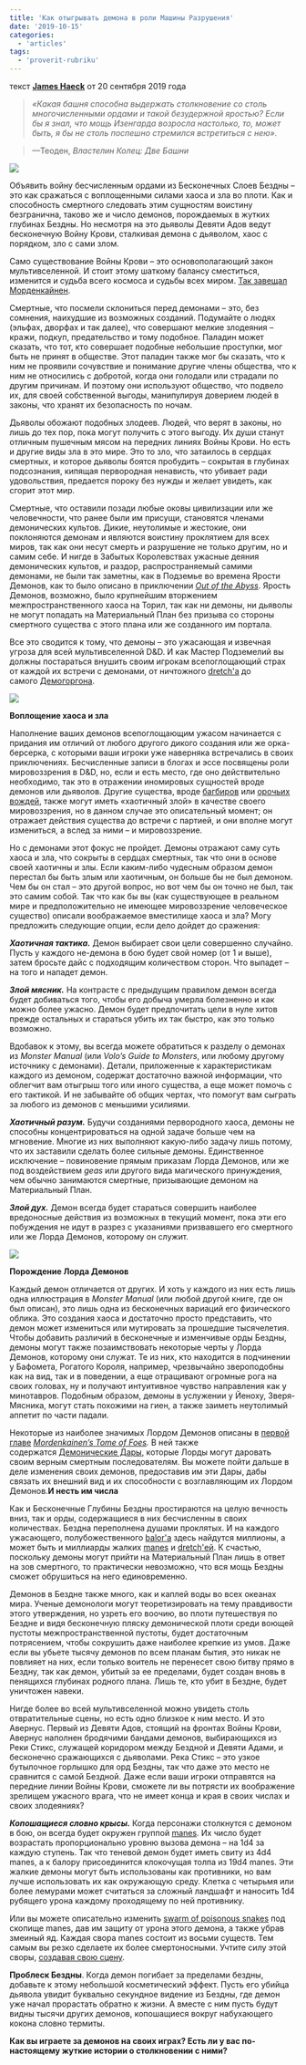 ```yaml
---
title: 'Как отыгрывать демона в роли Машины Разрушения'
date: '2019-10-15'
categories:
  - 'articles'
tags:
  - 'proverit-rubriku'
---
```


текст **[James Haeck](https://vk.com/away.php?to=https://www.dndbeyond.com/members/JamesHaeck)** от 20 сентября 2019 года

> _«Какая башня способна выдержать столкновение со столь многочисленными ордами и такой безудержной яростью? Если бы я знал, что мощь Изенгарда возросла настолько, то, может быть, я бы не столь поспешно стремился встретиться с нею»._

> —Теоден, *Властелин Колец: Две Башни*

![](https://sun9-40.userapi.com/c857728/v857728805/9a3e7/TpAsjfvQ2ZE.jpg)

Объявить войну бесчисленным ордами из Бесконечных Слоев Бездны – это как сражаться с воплощенными силами хаоса и зла во плоти. Как и способность смертного следовать этим сущностям воистину безгранична, таково же и число демонов, порождаемых в жутких глубинах Бездны. Но несмотря на это дьяволы Девяти Адов ведут бесконечную Войну Крови, сталкивая демона с дьяволом, хаос с порядком, зло с сами злом.

Само существование Войны Крови – это основополагающий закон мультивселенной. И стоит этому шаткому балансу сместиться, изменится и судьба всего космоса и судьбы всех миром. [Так завещал Морденкайнен](https://vk.com/away.php?to=https%3A%2F%2Fwww.dndbeyond.com%2Fsources%2Fmtof%2F).

Смертные, что посмели склониться перед демонами – это, без сомнения, наихудшие из возможных созданий. Подумайте о людях (эльфах, дворфах и так далее), что совершают мелкие злодеяния – кражи, подкуп, предательство и тому подобное. Паладин может сказать, что тот, кто совершает подобные небольшие проступки, мог быть не принят в обществе. Этот паладин также мог бы сказать, что к ним не проявили сочувствие и понимание другие члены общества, что к ним не относились с добротой, когда они голодали или страдали по другим причинам. И поэтому они используют общество, что подвело их, для своей собственной выгоды, манипулируя доверием людей в законы, что хранят их безопасность по ночам.

Дьяволы обожают подобных злодеев. Людей, что верят в законы, но лишь до тех пор, пока могут получить с этого выгоду. Их души станут отличным пушечным мясом на передних линиях Войны Крови. Но есть и другие виды зла в это мире. Это то зло, что затаилось в сердцах смертных, и которое дьяволы боятся пробудить – сокрытая в глубинах подсознания, кипящая первородная ненависть, что убивает ради удовольствия, предается пороку без нужды и желает увидеть, как сгорит этот мир.

Смертные, что оставили позади любые оковы цивилизации или же человечности, что ранее были им присущи, становятся членами демонических культов. Дикие, неутолимые и жестокие, они поклоняются демонам и являются воистину проклятием для всех миров, так как они несут смерть и разрушение не только другим, но и самим себе. И нигде в Забытых Королевствах ужасные деяния демонических культов, и раздор, распространяемый самими демонами, не были так заметны, как в Подземье во времена Ярости Демонов, как то было описано в приключении *[Out of the Abyss](https://vk.com/away.php?to=https%3A%2F%2Fwww.dndbeyond.com%2Fsources%2Foota)*. Ярость Демонов, возможно, было крупнейшим вторжением межпространственного хаоса на Торил, так как ни демоны, ни дьяволы не могут попадать на Материальный План без призыва со стороны смертного существа с этого плана или же созданного им портала.

Все это сводится к тому, что демоны – это ужасающая и извечная угроза для всей мультивселенной D&D. И как Мастер Подземелий вы должны постараться внушить своим игрокам всепоглощающий страх от каждой их встречи с демонами, от ничтожного [dretch'а](https://vk.com/away.php?to=https%3A%2F%2Fwww.dndbeyond.com%2Fmonsters%2Fdretch) до самого [Демогоргона](https://vk.com/away.php?to=https%3A%2F%2Fwww.dndbeyond.com%2Fmonsters%2Fdemogorgon).

![](https://sun9-19.userapi.com/c857728/v857728805/9a3ef/bhTQ0zDie3M.jpg)

**Воплощение хаоса и зла**

Наполнение ваших демонов всепоглощающим ужасом начинается с придания им отличий от любого другого дикого создания или же орка-берсерка, с которыми ваши игроки уже наверняка встречались в своих приключениях. Бесчисленные записи в блогах и эссе посвящены роли мировоззрения в D&D, но, если и есть место, где оно действительно необходимо, так это в отражении иномировых сущностей вроде демонов или дьяволов. Другие существа, вроде [багбиров](https://vk.com/away.php?to=https%3A%2F%2Fwww.dndbeyond.com%2Fmonsters%2Fbugbear) или [орочьих вождей](https://vk.com/away.php?to=https%3A%2F%2Fwww.dndbeyond.com%2Fmonsters%2Forc-war-chief), также могут иметь «хаотичный злой» в качестве своего мировоззрения, но в данном случае это описательный момент; он отражает действия существа до встречи с партией, и они вполне могут измениться, а вслед за ними – и мировоззрение.

Но с демонами этот фокус не пройдет. Демоны отражают саму суть хаоса и зла, что сокрыты в сердцах смертных, так что они в основе своей хаотичны и злы. Если каким-либо чудесным образом демон перестал бы быть злым или хаотичным, он больше бы не был демоном. Чем бы он стал – это другой вопрос, но вот чем бы он точно не был, так это самим собой. Так что как бы вы (как существующее в реальном мире и предположительно не имеющее мировоззрение человеческое существо) описали воображаемое вместилище хаоса и зла? Могу предложить следующие опции, если дело дойдет до сражения:

**_Хаотичная тактика._** Демон выбирает свои цели совершенно случайно. Пусть у каждого не-демона в бою будет свой номер (от 1 и выше), затем бросьте дайс с подходящим количеством сторон. Что выпадет – на того и нападет демон.

**_Злой мясник._** На контрасте с предыдущим правилом демон всегда будет добиваться того, чтобы его добыча умерла болезненно и как можно более ужасно. Демон будет предпочитать цели в нуле хитов прежде остальных и стараться убить их так быстро, как это только возможно.

Вдобавок к этому, вы всегда можете обратиться к разделу о демонах из *Monster Manual* (или *Volo’s Guide to Monsters*, или любому другому источнику с демонами). Детали, приложенные к характеристикам каждого из демоном, содержат достаточно важной информации, что облегчит вам отыгрыш того или иного существа, а еще может помочь с его тактикой. И не забывайте об общих чертах, что помогут вам сыграть за любого из демонов с меньшими усилиями.

**_Хаотичный разум._** Будучи созданиями первородного хаоса, демоны не способны концентрироваться на одной задаче больше чем на мгновение. Многие из них выполняют какую-либо задачу лишь потому, что их заставили сделать более сильные демоны. Единственное исключение – повиновение прямым приказам Лорда Демонов, или же под воздействием *geas* или другого вида магического принуждения, чем обычно занимаются смертные, призывающие демоном на Материальный План.

**_Злой дух._** Демон всегда будет стараться совершить наиболее вредоносные действия из возможных в текущий момент, пока эти его побуждения не идут в разрез с указаниями призвавшего его смертного или же Лорда Демонов, которому он служит.

![](https://sun9-14.userapi.com/c857728/v857728805/9a3f8/Nj8-tIiNaPI.jpg)

**Порождение Лорда Демонов**

Каждый демон отличается от других. И хоть у каждого из них есть лишь одна иллюстрация в *Monster Manual* (или любой другой книге, где он был описан), это лишь одна из бесконечных вариаций его физического облика. Это создания хаоса и достаточно просто представить, что демон может измениться или мутировать за прошедшие тысячелетия. Чтобы добавить различий в бесконечные и изменчивые орды Бездны, демоны могут также позаимствовать некоторые черты у Лорда Демонов, которому они служат. Те из них, кто находится в подчинении у Бафомета, Рогатого Короля, например, чрезвычайно звероподобны как на вид, так и в поведении, а еще отращивают огромные рога на своих головах, ну и получают интуитивное чувство направления как у минотавров. Подобным образом, демоны в услужении у Йеноху, Зверя-Мясника, могут стать похожими на гиен, а также заиметь неутолимый аппетит по части падали.

Некоторые из наиболее значимых Лордом Демонов описаны в [первой главе](https://vk.com/away.php?to=https%3A%2F%2Fwww.dndbeyond.com%2Fsources%2Fmtof%2Fthe-blood-war%23PrincesoftheAbyss) *[Mordenkainen’s Tome of Foes](https://vk.com/away.php?to=https%3A%2F%2Fwww.dndbeyond.com%2Fsources%2Fmtof%2F).* В ней также содержатся [Демонические Дары](https://vk.com/away.php?to=https%3A%2F%2Fwww.dndbeyond.com%2Fsources%2Fmtof%2Fthe-blood-war%23DemonicBoons), которые Лорды могут даровать своим верным смертным последователям. Вы можете пойти дальше в деле изменения своих демонов, предоставив им эти Дары, дабы связать их внешний вид и их способности с возглавляющим их Лордом Демонов.**И несть им числа**

Как и Бесконечные Глубины Бездны простираются на целую вечность вниз, так и орды, содержащиеся в них бесчисленны в своих количествах. Бездна переполнена душами проклятых. И на каждого ужасающего, полубожественного [balor'а](https://vk.com/away.php?to=https%3A%2F%2Fwww.dndbeyond.com%2Fmonsters%2Fbalor) здесь найдутся миллионы, а может быть и миллиарды жалких [manes](https://vk.com/away.php?to=https%3A%2F%2Fwww.dndbeyond.com%2Fmonsters%2Fmanes) и [dretch'ей](https://vk.com/away.php?to=https%3A%2F%2Fwww.dndbeyond.com%2Fmonsters%2Fdretch). К счастью, поскольку демоны могут прийти на Материальный План лишь в ответ на зов смертного, то практически невозможно, что вся мощь Бездны сможет обрушиться на него единовременно.

Демонов в Бездне также много, как и каплей воды во всех океанах мира. Ученые демонологи могут теоретизировать на тему правдивости этого утверждения, но узреть его воочию, во плоти путешествуя по Бездне и видя бесконечную пляску демонической плоти среди воющей пустоты межпространственной пустоты, будет достаточным потрясением, чтобы сокрушить даже наиболее крепкие из умов. Даже если вы убьете тысячу демонов по всем планам бытия, это никак не повлияет на них, если только воитель не перенесет свою битву прямо в Бездну, так как демон, убитый за ее пределами, будет создан вновь в пенящихся глубинах родного плана. Лишь те, кто убит в Бездне, будет уничтожен навеки.

Нигде более во всей мультивселенной можно увидеть столь отвратительные сцены, но есть одно близкое к ним место. И это Авернус. Первый из Девяти Адов, стоящий на фронтах Войны Крови, Авернус наполнен бродячими бандами демонов, выбирающихся из Реки Стикс, служащей коридором между Бездной и Девяти Адами, и бесконечно сражающихся с дьяволами. Река Стикс – это узкое бутылочное горлышко для орд Бездны, так что даже это место не сравнится с самой Бездной. Даже если ваши игроки отправятся на передние линии Войны Крови, сможете ли вы потрясти их воображение зрелищем ужасного врага, что не имеет конца и края в своих числах и своих злодеяниях?

**_Копошащиеся словно крысы._** Когда персонажи столкнутся с демоном в бою, он всегда будет окружен группой [manes](https://vk.com/away.php?to=https%3A%2F%2Fwww.dndbeyond.com%2Fmonsters%2Fmanes). Их число будет возрастать пропорционально уровню вызова демона – на 1d4 за каждую ступень. Так что теневой демон будет иметь свиту из 4d4 manes, а к балору присоединится клокочущая толпа из 19d4 manes. Эти жалкие демоны могут быть использованы как противники, но вам лучше использовать их как окружающую среду. Клетка с четырьмя или более лемурами может считаться за сложный ландшафт и наносить 1d4 рубящего урона каждому проходящему по ней противнику.

Или вы можете описательно изменить [swarm of poisonous snakes](https://vk.com/away.php?to=https%3A%2F%2Fwww.dndbeyond.com%2Fmonsters%2Fswarm-of-poisonous-snakes) под скопище manes, дав им защиту от урона этого демона, а также убрав змеиный яд. Каждая свора manes состоит из восьми существ. Тем самым вы резко сделаете их более смертоносными. Учтите силу этой своры, [создавая свою сцену](https://vk.com/away.php?to=https%3A%2F%2Fwww.dndbeyond.com%2Fencounter-builder).

**Проблеск Бездны**. Когда демон погибает за пределами бездны, добавьте к этому небольшой косметический эффект. Пусть его убийца дьявола увидит буквально секундное видение из Бездны, где демон уже начал прорастать обратно к жизни. А вместе с ним пусть будут видны тысячи других демонов, копошащиеся вокруг набухающего кокона словно термиты.

**Как вы играете за демонов на своих играх? Есть ли у вас по-настоящему жуткие истории о столкновении с ними?**
